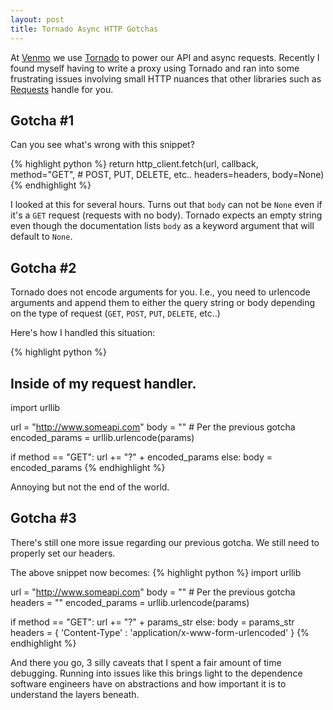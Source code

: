 ```yaml
---
layout: post
title: Tornado Async HTTP Gotchas
---
```


At [Venmo](https://venmo.com) we use [Tornado](tornadoweb.org) to power our API and async requests. Recently I found myself having to write a proxy using Tornado and ran into some frustrating issues involving small HTTP nuances that other libraries such as [Requests](http://docs.python-requests.org/) handle for you.

## Gotcha #1

Can you see what's wrong with this snippet?

{% highlight python %}
return http_client.fetch(url,
                         callback,
                         method="GET", # POST, PUT, DELETE, etc..
                         headers=headers,
                         body=None)
{% endhighlight %}

I looked at this for several hours. Turns out that `body` can not be `None` even if it's a `GET` request (requests with no body). Tornado expects an empty string even though the documentation lists `body` as a keyword argument that will default to `None`.

## Gotcha #2

Tornado does not encode arguments for you. I.e., you need to urlencode arguments and append them to either the query string or body depending on the type of request (`GET`, `POST`, `PUT`, `DELETE`, etc..)

Here's how I handled this situation:

{% highlight python %}
## Inside of my request handler.
import urllib

url = "http://www.someapi.com"
body = "" # Per the previous gotcha
encoded_params = urllib.urlencode(params)

if method == "GET":
    url += "?" + encoded_params
else:
    body = encoded_params
{% endhighlight %}

Annoying but not the end of the world.

## Gotcha #3
There's still one more issue regarding our previous gotcha. We still need to properly set our headers.

The above snippet now becomes:
{% highlight python %}
import urllib

url = "http://www.someapi.com"
body = "" # Per the previous gotcha
headers = ""
encoded_params = urllib.urlencode(params)

if method == "GET":
    url += "?" + params_str
else:
    body = params_str
    headers = { 'Content-Type' : 'application/x-www-form-urlencoded' }
{% endhighlight %}

And there you go, 3 silly caveats that I spent a fair amount of time debugging. Running into issues like this brings light to the dependence software engineers have on abstractions and how important it is to understand the layers beneath.


